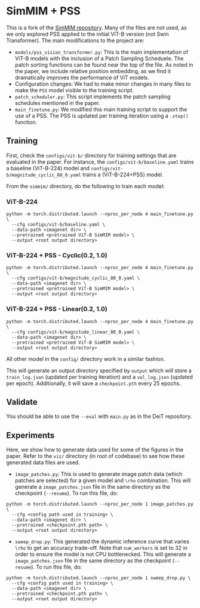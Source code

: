 # SimMIM + PSS

This is a fork of the [SimMIM repository](https://github.com/microsoft/SimMIM). Many of the files are not used, as we only explored PSS applied to the initial ViT-B version (not Swin Transformer). The main modifications to the project are:
- `models/pss_vision_transformer.py`: This is the main implementation of ViT-B models with the inclusion of a Patch Sampling Scheduele. The patch sorting functions can be found near the top of the file. As noted in the paper, we include relative position embedding, as we find it dramatically improves the performance of ViT models.
- Configuration changes: We had to make minor changes in many files to make the `PSS` model visible to the training script.
- `patch_scheduler.py`: This script implements the patch sampling schedules mentioned in the paper.
- `main_finetune.py`: We modified this main training script to support the use of a PSS. The PSS is updated per training iteration using a `.step()` function.

## Training
First, check the `configs/vit-b/` directory for training settings that are evaluated in the paper. For instance, the `configs/vit-b/baseline.yaml` trains a baseline (ViT-B-224) model and `configs/vit-b/magnitude_cyclic_80_0.yaml` trains a (ViT-B-224+PSS) model.

From the `simmim/` directory, do the following to train each model:

### ViT-B-224
```
python -m torch.distributed.launch --nproc_per_node 4 main_finetune.py  \
  --cfg configs/vit-b/baseline.yaml \
  --data-path <imagenet dir> \
  --pretrained <pretrained ViT-B SimMIM model> \
  --output <root output directory>
```

### ViT-B-224 + PSS - Cyclic(0.2, 1.0)
```
python -m torch.distributed.launch --nproc_per_node 4 main_finetune.py  \
  --cfg configs/vit-b/magnitude_cyclic_80_0.yaml \
  --data-path <imagenet dir> \
  --pretrained <pretrained ViT-B SimMIM model> \
  --output <root output directory>
```

### ViT-B-224 + PSS - Linear(0.2, 1.0)
```
python -m torch.distributed.launch --nproc_per_node 4 main_finetune.py  \
  --cfg configs/vit-b/magnitude_linear_80_0.yaml \
  --data-path <imagenet dir> \
  --pretrained <pretrained ViT-B SimMIM model> \
  --output <root output directory>
```

All other model in the `config/` directory work in a similar fashion.

This will generate an output directory specified by `output` which will store a `train_log.json` (updated per training iteration) and a `val_log.json` (updated per epoch). Additionally, it will save a `checkpoint.pth` every 25 epochs.

## Validate
You should be able to use the `--eval` with `main.py` as in the DeiT repository.

## Experiments
Here, we show how to generate data used for some of the figures in the paper. Refer to the `viz/` directory (in root of codebase) to see how these generated data files are used.

- `image_patches.py`: This is used to generate image patch data (which patches are selected) for a given model and `\rho` combination. This will generate a `image_patches.json` file in the same directory as the checkpoint (`--resume`). To run this file, do:
```
python -m torch.distributed.launch --nproc_per_node 1 image_patches.py \
  --cfg <config path used in training> \
  --data-path <imagenet dir> \
  --pretrained <checkpoint.pth path> \
  --output <root output directory>
```
- `sweep_drop.py`: This generated the dynamic inference curve that varies `\rho` to get an accuracy trade-off. Note that `num_workers` is set to 32 in order to ensure the model is not CPU bottlenecked. This will generate a `image_patches.json` file in the same directory as the checkpoint (`--resume`). To run this file, do:
```
python -m torch.distributed.launch --nproc_per_node 1 sweep_drop.py \
  --cfg <config path used in training> \
  --data-path <imagenet dir> \
  --pretrained <checkpoint.pth path> \
  --output <root output directory>
```
